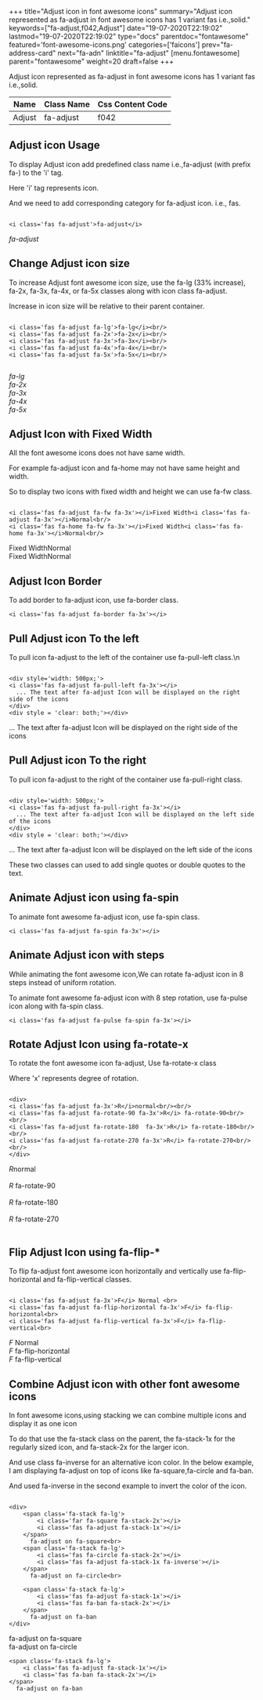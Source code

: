 +++
title="Adjust icon in font awesome icons"
summary="Adjust icon represented as fa-adjust in font awesome icons has 1 variant fas i.e.,solid."
keywords=["fa-adjust,f042,Adjust"]
date="19-07-2020T22:19:02"
lastmod="19-07-2020T22:19:02"
type="docs"
parentdoc="fontawesome"
featured='font-awesome-icons.png'
categories=['faicons']
prev="fa-address-card"
next="fa-adn"
linktitle="fa-adjust"
[menu.fontawesome]
parent="fontawesome"
weight=20
draft=false
+++


Adjust icon represented as fa-adjust in font awesome icons has 1 variant fas i.e.,solid.

<div class='table-responsive'><table class='table'><thead><tr><th>Name</th><th>Class Name</th><th>Css Content Code</th></tr></thead><tbody><tr><td>Adjust</td><td>fa-adjust</td><td>f042</td></tr></tbody></table></div>



## Adjust icon Usage

To display Adjust icon add predefined class name i.e.,fa-adjust (with prefix fa-) to the 'i' tag.

Here 'i' tag represents icon.

And we need to add corresponding category for fa-adjust icon. i.e., fas.


```

<i class='fas fa-adjust'>fa-adjust</i>
```

<i class='fas fa-adjust'>fa-adjust</i>




## Change Adjust icon size
To increase Adjust font awesome icon size, use the fa-lg (33% increase), fa-2x, fa-3x, fa-4x, or fa-5x classes along with icon class fa-adjust.

Increase in icon size will be relative to their parent container. 

```

<i class='fas fa-adjust fa-lg'>fa-lg</i><br/>
<i class='fas fa-adjust fa-2x'>fa-2x</i><br/>
<i class='fas fa-adjust fa-3x'>fa-3x</i><br/>
<i class='fas fa-adjust fa-4x'>fa-4x</i><br/>
<i class='fas fa-adjust fa-5x'>fa-5x</i><br/>
            
```

<i class='fas fa-adjust fa-lg'>fa-lg</i><br/>
<i class='fas fa-adjust fa-2x'>fa-2x</i><br/>
<i class='fas fa-adjust fa-3x'>fa-3x</i><br/>
<i class='fas fa-adjust fa-4x'>fa-4x</i><br/>
<i class='fas fa-adjust fa-5x'>fa-5x</i><br/>
            



## Adjust Icon with Fixed Width 

All the font awesome icons does not have same width.

For example fa-adjust icon and fa-home may not have same height and width.

So to display two icons with fixed width and height we can use fa-fw class.


```

<i class='fas fa-adjust fa-fw fa-3x'></i>Fixed Width<i class='fas fa-adjust fa-3x'></i>Normal<br/>
<i class='fas fa-home fa-fw fa-3x'></i>Fixed Width<i class='fas fa-home fa-3x'></i>Normal<br/>
```

<i class='fas fa-adjust fa-fw fa-3x'></i>Fixed Width<i class='fas fa-adjust fa-3x'></i>Normal<br/>
<i class='fas fa-home fa-fw fa-3x'></i>Fixed Width<i class='fas fa-home fa-3x'></i>Normal<br/>



## Adjust Icon Border 

To add border to fa-adjust icon, use fa-border class.


```
<i class='fas fa-adjust fa-border fa-3x'></i>

```
<i class='fas fa-adjust fa-border fa-3x'></i>





## Pull Adjust icon To the left

To pull icon fa-adjust to the left of the container use fa-pull-left class.\n

```

<div style='width: 500px;'>
<i class='fas fa-adjust fa-pull-left fa-3x'></i>
  ... The text after fa-adjust Icon will be displayed on the right side of the icons
</div>
<div style = 'clear: both;'></div>
```

<div style='width: 500px;'>
<i class='fas fa-adjust fa-pull-left fa-3x'></i>
  ... The text after fa-adjust Icon will be displayed on the right side of the icons
</div>
<div style = 'clear: both;'></div>




## Pull Adjust icon To the right
To pull icon fa-adjust to the right of the container use fa-pull-right class.

```

<div style='width: 500px;'>
<i class='fas fa-adjust fa-pull-right fa-3x'></i>
  ... The text after fa-adjust Icon will be displayed on the left side of the icons
</div>
<div style = 'clear: both;'></div>
```

<div style='width: 500px;'>
<i class='fas fa-adjust fa-pull-right fa-3x'></i>
  ... The text after fa-adjust Icon will be displayed on the left side of the icons
</div>
<div style = 'clear: both;'></div>

These two classes can used to add single quotes or double quotes to the text.


## Animate Adjust icon using fa-spin
To animate font awesome fa-adjust icon, use fa-spin class.

```
<i class='fas fa-adjust fa-spin fa-3x'></i>
```
<i class='fas fa-adjust fa-spin fa-3x'></i>




## Animate Adjust icon with steps
While animating the font awesome icon,We can rotate fa-adjust icon in 8 steps instead of uniform rotation.

To animate font awesome fa-adjust icon with 8 step rotation, use fa-pulse icon along with fa-spin class.


```
<i class='fas fa-adjust fa-pulse fa-spin fa-3x'></i>

```
<i class='fas fa-adjust fa-pulse fa-spin fa-3x'></i>





## Rotate Adjust Icon using fa-rotate-x
To rotate the font awesome icon fa-adjust, Use fa-rotate-x class

Where 'x' represents degree of rotation.


```

<div>
<i class='fas fa-adjust fa-3x'>R</i>normal<br/><br/>
<i class='fas fa-adjust fa-rotate-90 fa-3x'>R</i> fa-rotate-90<br/><br/> 
<i class='fas fa-adjust fa-rotate-180  fa-3x'>R</i> fa-rotate-180<br/><br/> 
<i class='fas fa-adjust fa-rotate-270 fa-3x'>R</i> fa-rotate-270<br/><br/>
</div>
```

<div>
<i class='fas fa-adjust fa-3x'>R</i>normal<br/><br/>
<i class='fas fa-adjust fa-rotate-90 fa-3x'>R</i> fa-rotate-90<br/><br/> 
<i class='fas fa-adjust fa-rotate-180  fa-3x'>R</i> fa-rotate-180<br/><br/> 
<i class='fas fa-adjust fa-rotate-270 fa-3x'>R</i> fa-rotate-270<br/><br/>
</div>




## Flip Adjust Icon using fa-flip-*
To flip fa-adjust font awesome icon horizontally and vertically use fa-flip-horizontal and fa-flip-vertical classes. 

```

<i class='fas fa-adjust fa-3x'>F</i> Normal <br>
<i class='fas fa-adjust fa-flip-horizontal fa-3x'>F</i> fa-flip-horizontal<br>
<i class='fas fa-adjust fa-flip-vertical fa-3x'>F</i> fa-flip-vertical<br>
```

<i class='fas fa-adjust fa-3x'>F</i> Normal <br>
<i class='fas fa-adjust fa-flip-horizontal fa-3x'>F</i> fa-flip-horizontal<br>
<i class='fas fa-adjust fa-flip-vertical fa-3x'>F</i> fa-flip-vertical<br>




## Combine Adjust icon with other font awesome icons
In font awesome icons,using stacking we can combine multiple icons and display it as one icon 

To do that use the fa-stack class on the parent, the fa-stack-1x for the regularly sized icon, and fa-stack-2x for the larger icon.

And use class fa-inverse for an alternative icon color. 
In the below example, I am displaying fa-adjust on top of icons like fa-square,fa-circle and fa-ban.

And used fa-inverse in the second example to invert the color of the icon.

```

<div>
    <span class='fa-stack fa-lg'>
        <i class='far fa-square fa-stack-2x'></i>
        <i class='fas fa-adjust fa-stack-1x'></i>
    </span>
      fa-adjust on fa-square<br>
    <span class='fa-stack fa-lg'>
        <i class='fas fa-circle fa-stack-2x'></i>
        <i class='fas fa-adjust fa-stack-1x fa-inverse'></i>
    </span>
      fa-adjust on fa-circle<br>

    <span class='fa-stack fa-lg'>
        <i class='fas fa-adjust fa-stack-1x'></i>
        <i class='fas fa-ban fa-stack-2x'></i>
    </span>
      fa-adjust on fa-ban
</div>
```

<div>
    <span class='fa-stack fa-lg'>
        <i class='far fa-square fa-stack-2x'></i>
        <i class='fas fa-adjust fa-stack-1x'></i>
    </span>
      fa-adjust on fa-square<br>
    <span class='fa-stack fa-lg'>
        <i class='fas fa-circle fa-stack-2x'></i>
        <i class='fas fa-adjust fa-stack-1x fa-inverse'></i>
    </span>
      fa-adjust on fa-circle<br>

    <span class='fa-stack fa-lg'>
        <i class='fas fa-adjust fa-stack-1x'></i>
        <i class='fas fa-ban fa-stack-2x'></i>
    </span>
      fa-adjust on fa-ban
</div>






